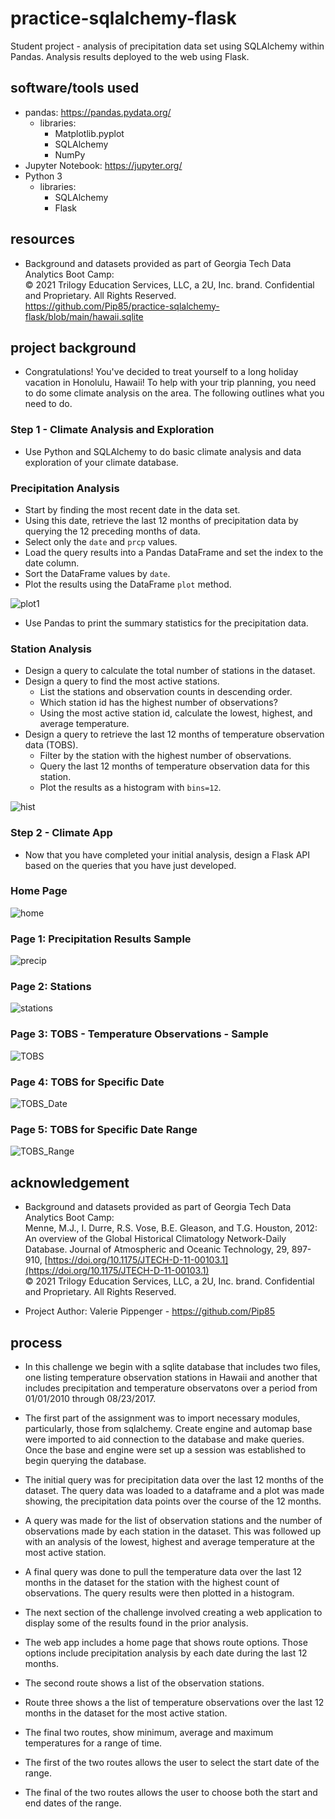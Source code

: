  # **practice-sqlalchemy-flask**

Student project - analysis of precipitation data set using SQLAlchemy within Pandas.  Analysis results deployed to the web using Flask.

## **software/tools used**

* pandas:  https://pandas.pydata.org/<br>
  * libraries:<br>
    * Matplotlib.pyplot<br>
    * SQLAlchemy<br>
    * NumPy<br>
* Jupyter Notebook:  https://jupyter.org/<br>
* Python 3
  * libraries:
    * SQLAlchemy
    * Flask

## **resources**
* Background and datasets provided as part of Georgia Tech Data Analytics Boot Camp:<br>
© 2021 Trilogy Education Services, LLC, a 2U, Inc. brand. Confidential and Proprietary. All Rights Reserved.<br>
https://github.com/Pip85/practice-sqlalchemy-flask/blob/main/hawaii.sqlite

## **project background**

* Congratulations! You've decided to treat yourself to a long holiday vacation in Honolulu, Hawaii! To help with your trip planning, you need to do some climate analysis on the area. The following outlines what you need to do.<br>

### **Step 1 - Climate Analysis and Exploration**

* Use Python and SQLAlchemy to do basic climate analysis and data exploration of your climate database. 

### **Precipitation Analysis**

* Start by finding the most recent date in the data set.
* Using this date, retrieve the last 12 months of precipitation data by querying the 12 preceding months of data. 
* Select only the `date` and `prcp` values.
* Load the query results into a Pandas DataFrame and set the index to the date column.
* Sort the DataFrame values by `date`.
* Plot the results using the DataFrame `plot` method.

![plot1]()

* Use Pandas to print the summary statistics for the precipitation data.

### **Station Analysis**

* Design a query to calculate the total number of stations in the dataset.
* Design a query to find the most active stations.
  * List the stations and observation counts in descending order.
  * Which station id has the highest number of observations?
  * Using the most active station id, calculate the lowest, highest, and average temperature.
* Design a query to retrieve the last 12 months of temperature observation data (TOBS).
  * Filter by the station with the highest number of observations.
  * Query the last 12 months of temperature observation data for this station.
  * Plot the results as a histogram with `bins=12`.

![hist]()

### **Step 2 - Climate App**

* Now that you have completed your initial analysis, design a Flask API based on the queries that you have just developed.

### **Home Page**

![home]()

### **Page 1: Precipitation Results Sample**

![precip]()

### **Page 2: Stations**

![stations]()

### **Page 3: TOBS - Temperature Observations - Sample**

![TOBS]()


### **Page 4: TOBS for Specific Date**

![TOBS_Date]()

### **Page 5: TOBS for Specific Date Range**

![TOBS_Range]()

## **acknowledgement**
* Background and datasets provided as part of Georgia Tech Data Analytics Boot Camp:<br>
Menne, M.J., I. Durre, R.S. Vose, B.E. Gleason, and T.G. Houston, 2012: An overview of the Global Historical Climatology Network-Daily Database. Journal of Atmospheric and Oceanic Technology, 29, 897-910, [https://doi.org/10.1175/JTECH-D-11-00103.1](https://doi.org/10.1175/JTECH-D-11-00103.1)<br>
© 2021 Trilogy Education Services, LLC, a 2U, Inc. brand. Confidential and Proprietary. All Rights Reserved.

* Project Author:  Valerie Pippenger - https://github.com/Pip85

## **process**

 * In this challenge we begin with a sqlite database that includes two files,
 one listing temperature observation stations in Hawaii and another that 
 includes precipitation and temperature observatons over a period from
 01/01/2010 through 08/23/2017.<br>  

 * The first part of the assignment was to import necessary modules, particularly,
 those from sqlalchemy. Create engine and automap base were imported to aid 
 connection to the database and make queries.  Once the base and engine were set up
 a session was established to begin querying the database.

 * The initial query was for precipitation data over the last 12 months of the
 dataset.  The query data was loaded to a dataframe and a plot was made showing,
 the precipitation data points over the course of the 12 months.

 * A query was made for the list of observation stations and the number of 
 observations made by each station in the dataset.  This was followed up
 with an analysis of the lowest, highest and average temperature at the most
 active station.  
 * A final query was done to pull the temperature data over the
 last 12 months in the dataset for the station with the highest count of observations.
 The query results were then plotted in a histogram.

 * The next section of the challenge involved creating a web application to display some
 of the results found in the prior analysis.

 * The web app includes a home page that shows route options.  Those options include
 precipitation analysis by each date during the last 12 months.

 * The second route shows a list of the observation stations.

 * Route three shows a the list of temperature observations over the last 12 months in the
 dataset for the most active station.

 * The final two routes, show minimum, average and maximum temperatures for a range of time.
 * The first of the two routes allows the user to select the start date of the range. 
 * The final of the two routes allows the user to choose both the start and end dates of the range.